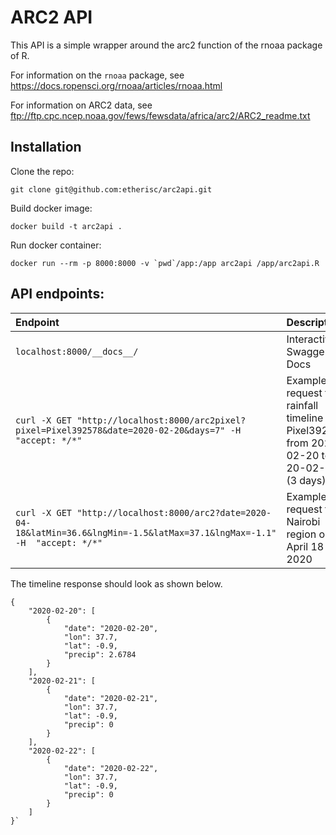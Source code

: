 # ARC2 API

This API is a simple wrapper around the arc2 function of the rnoaa package of R.

For information on the `rnoaa` package, see https://docs.ropensci.org/rnoaa/articles/rnoaa.html

For information on ARC2 data, see ftp://ftp.cpc.ncep.noaa.gov/fews/fewsdata/africa/arc2/ARC2_readme.txt

## Installation

Clone the repo:  

    git clone git@github.com:etherisc/arc2api.git

Build docker image: 

    docker build -t arc2api .

Run docker container: 

    docker run --rm -p 8000:8000 -v `pwd`/app:/app arc2api /app/arc2api.R
    
## API endpoints: 

| Endpoint | Description |
 :---|:---
`localhost:8000/__docs__/` | Interactive Swagger Docs
`curl -X GET "http://localhost:8000/arc2pixel?pixel=Pixel392578&date=2020-02-20&days=7" -H  "accept: */*"` | Example curl request for rainfall timeline for Pixel392578 from 2020-02-20 to 20-02-22 (3 days) 
`curl -X GET "http://localhost:8000/arc2?date=2020-04-18&latMin=36.6&lngMin=-1.5&latMax=37.1&lngMax=-1.1" -H  "accept: */*"` | Example curl request for Nairobi region on April 18 2020

The timeline response should look as shown below.

    {
        "2020-02-20": [
            {
                "date": "2020-02-20",
                "lon": 37.7,
                "lat": -0.9,
                "precip": 2.6784
            }
        ],
        "2020-02-21": [
            {
                "date": "2020-02-21",
                "lon": 37.7,
                "lat": -0.9,
                "precip": 0
            }
        ],
        "2020-02-22": [
            {
                "date": "2020-02-22",
                "lon": 37.7,
                "lat": -0.9,
                "precip": 0
            }
        ]
    }`


